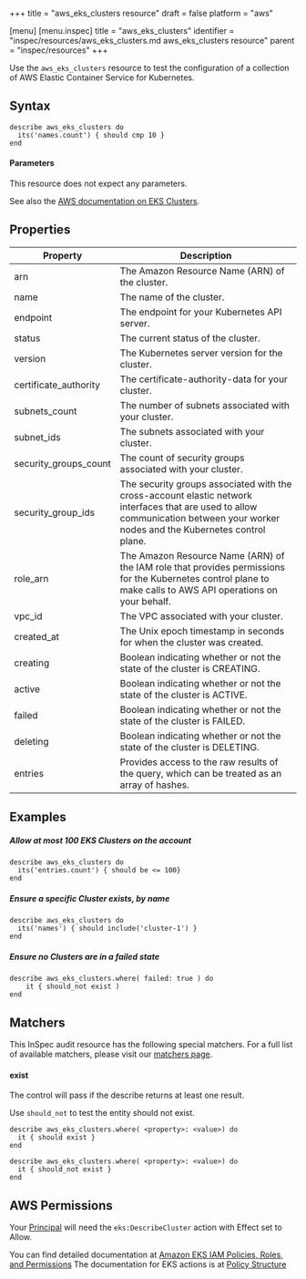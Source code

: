 +++
title = "aws_eks_clusters resource"
draft = false
platform = "aws"

[menu]
  [menu.inspec]
    title = "aws_eks_clusters"
    identifier = "inspec/resources/aws_eks_clusters.md aws_eks_clusters resource"
    parent = "inspec/resources"
+++


Use the `aws_eks_clusters` resource to test the configuration of a collection of AWS Elastic Container Service for Kubernetes.

## Syntax

    describe aws_eks_clusters do
      its('names.count') { should cmp 10 }
    end
    
#### Parameters

This resource does not expect any parameters.

See also the [AWS documentation on EKS Clusters](https://docs.aws.amazon.com/eks/latest/userguide/getting-started.html).

## Properties

|Property                | Description|
| ---                    | --- |
|arn                     | The Amazon Resource Name (ARN) of the cluster. |
|name                    | The name of the cluster. |
|endpoint                | The endpoint for your Kubernetes API server. |
|status                  | The current status of the cluster. |
|version                 | The Kubernetes server version for the cluster. |
|certificate\_authority  | The certificate-authority-data for your cluster. |
|subnets\_count          | The number of subnets associated with your cluster. |
|subnet\_ids             | The subnets associated with your cluster. |
|security\_groups\_count | The count of security groups associated with your cluster. |
|security\_group\_ids    | The security groups associated with the cross-account elastic network interfaces that are used to allow communication between your worker nodes and the Kubernetes control plane. |
|role\_arn               | The Amazon Resource Name (ARN) of the IAM role that provides permissions for the Kubernetes control plane to make calls to AWS API operations on your behalf. |
|vpc\_id                 | The VPC associated with your cluster. |
|created\_at             | The Unix epoch timestamp in seconds for when the cluster was created. |
|creating                | Boolean indicating whether or not the state of the cluster is CREATING. |
|active                  | Boolean indicating whether or not the state of the cluster is ACTIVE. |
|failed                  | Boolean indicating whether or not the state of the cluster is FAILED. |
|deleting                | Boolean indicating whether or not the state of the cluster is DELETING. |
|entries                 | Provides access to the raw results of the query, which can be treated as an array of hashes. |

## Examples

##### Allow at most 100 EKS Clusters on the account
    describe aws_eks_clusters do
      its('entries.count') { should be <= 100}
    end

##### Ensure a specific Cluster exists, by name
    describe aws_eks_clusters do
      its('names') { should include('cluster-1') }
    end
    
##### Ensure no Clusters are in a failed state
    describe aws_eks_clusters.where( failed: true ) do
        it { should_not exist )
    end

## Matchers

This InSpec audit resource has the following special matchers. For a full list of available matchers, please visit our [matchers page](https://www.inspec.io/docs/reference/matchers/).

#### exist

The control will pass if the describe returns at least one result.

Use `should_not` to test the entity should not exist.

    describe aws_eks_clusters.where( <property>: <value>) do
      it { should exist }
    end
      
    describe aws_eks_clusters.where( <property>: <value>) do
      it { should_not exist }
    end
    

## AWS Permissions

Your [Principal](https://docs.aws.amazon.com/IAM/latest/UserGuide/intro-structure.html#intro-structure-principal) will need the `eks:DescribeCluster` action with Effect set to Allow.

You can find detailed documentation at [Amazon EKS IAM Policies, Roles, and Permissions](https://docs.aws.amazon.com/eks/latest/userguide/IAM_policies.html)
The documentation for EKS actions is at [Policy Structure](https://docs.aws.amazon.com/eks/latest/userguide/iam-policy-structure.html#UsingWithEKS_Actions)
